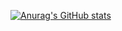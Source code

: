 [![Anurag's GitHub stats](https://github-readme-stats.vercel.app/api?username=KiisterPlaster&show_icons=true&theme=codeSTACKr&count_private=true)](https://github.com/KiisterPlaster/github-readme-stats)
